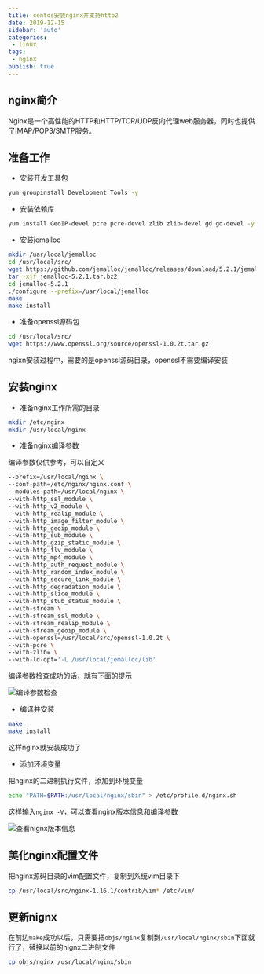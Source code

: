 ```yaml
---
title: centos安装nginx并支持http2
date: 2019-12-15
sidebar: 'auto'
categories:
 - linux
tags:
 - nginx
publish: true
---
```

## nginx简介

Nginx是一个高性能的HTTP和HTTP/TCP/UDP反向代理web服务器，同时也提供了IMAP/POP3/SMTP服务。

## 准备工作

+ 安装开发工具包

```bash
yum groupinstall Development Tools -y
```

+ 安装依赖库

```bash
yum install GeoIP-devel pcre pcre-devel zlib zlib-devel gd gd-devel -y
```

+ 安装jemalloc

```bash
mkdir /uar/local/jemalloc
cd /usr/local/src/
wget https://github.com/jemalloc/jemalloc/releases/download/5.2.1/jemalloc-5.2.1.tar.bz2
tar -xjf jemalloc-5.2.1.tar.bz2
cd jemalloc-5.2.1
./configure --prefix=/uar/local/jemalloc
make
make install
```

+ 准备openssl源码包

```bash
cd /usr/local/src/
wget https://www.openssl.org/source/openssl-1.0.2t.tar.gz
```

ngixn安装过程中，需要的是openssl源码目录，openssl不需要编译安装

## 安装nginx

+ 准备nginx工作所需的目录

```bash
mkdir /etc/nginx
mkdir /usr/local/nginx
```

+ 准备nginx编译参数

编译参数仅供参考，可以自定义

```bash
--prefix=/usr/local/nginx \
--conf-path=/etc/nginx/nginx.conf \
--modules-path=/usr/local/nginx \
--with-http_ssl_module \
--with-http_v2_module \
--with-http_realip_module \
--with-http_image_filter_module \
--with-http_geoip_module \
--with-http_sub_module \
--with-http_gzip_static_module \
--with-http_flv_module \
--with-http_mp4_module \
--with-http_auth_request_module \
--with-http_random_index_module \
--with-http_secure_link_module \
--with-http_degradation_module \
--with-http_slice_module \
--with-http_stub_status_module \
--with-stream \
--with-stream_ssl_module \
--with-stream_realip_module \
--with-stream_geoip_module \
--with-openssl=/usr/local/src/openssl-1.0.2t \
--with-pcre \
--with-zlib= \
--with-ld-opt='-L /usr/local/jemalloc/lib'
```

编译参数检查成功的话，就有下面的提示

![编译参数检查](https://img.array.fun/img/2019/12/15/ar2oqkn0plpf94i.webp)

+ 编译并安装

```bash
make
make install
```

这样nginx就安装成功了

+ 添加环境变量

把nginx的二进制执行文件，添加到环境变量

```bash
echo "PATH=$PATH:/usr/local/nginx/sbin" > /etc/profile.d/nginx.sh
```

这样输入`nginx -V`，可以查看nginx版本信息和编译参数

![查看nignx版本信息](https://img.array.fun/img/2019/12/15/bpgya9nc24ta6ss.webp)

## 美化nginx配置文件

把nginx源码目录的vim配置文件，复制到系统vim目录下

```bash
cp /usr/local/src/nginx-1.16.1/contrib/vim* /etc/vim/
```

## 更新nignx

在前边`make`成功以后，只需要把`objs/nginx`复制到`/usr/local/nginx/sbin`下面就行了，替换以前的nignx二进制文件

```bash
cp objs/nginx /usr/local/nginx/sbin
```
